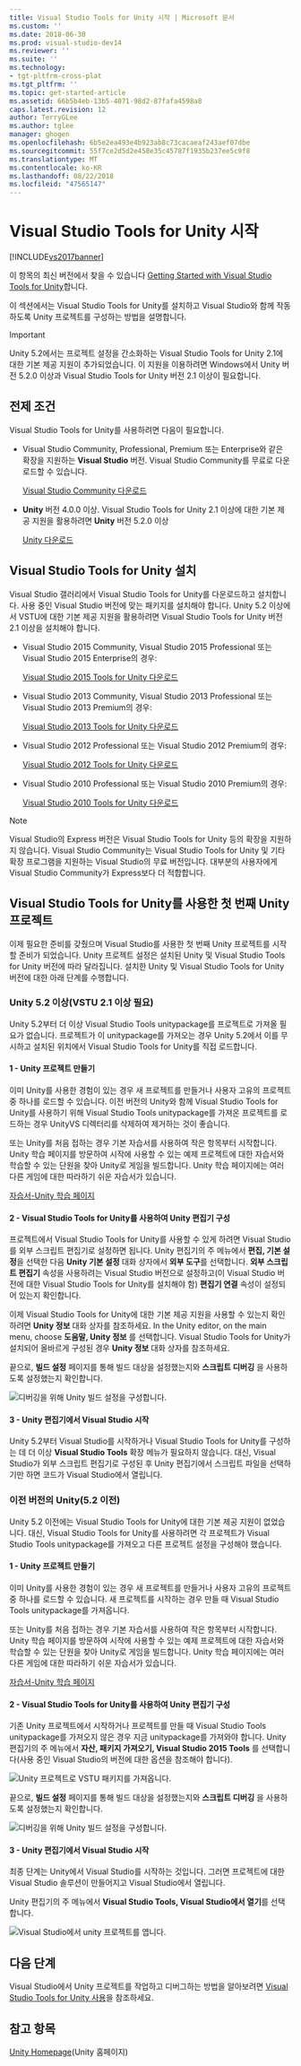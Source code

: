 ```yaml
---
title: Visual Studio Tools for Unity 시작 | Microsoft 문서
ms.custom: ''
ms.date: 2018-06-30
ms.prod: visual-studio-dev14
ms.reviewer: ''
ms.suite: ''
ms.technology:
- tgt-pltfrm-cross-plat
ms.tgt_pltfrm: ''
ms.topic: get-started-article
ms.assetid: 66b5b4eb-13b5-4071-98d2-87fafa4598a8
caps.latest.revision: 12
author: TerryGLee
ms.author: tglee
manager: ghogen
ms.openlocfilehash: 6b5e2ea493e4b923ab8c73cacaeaf243aef07dbe
ms.sourcegitcommit: 55f7ce2d5d2e458e35c45787f1935b237ee5c9f8
ms.translationtype: MT
ms.contentlocale: ko-KR
ms.lasthandoff: 08/22/2018
ms.locfileid: "47565147"
---
```

# <a name="getting-started-with-visual-studio-tools-for-unity"></a>Visual Studio Tools for Unity 시작
[!INCLUDE[vs2017banner](../includes/vs2017banner.md)]

이 항목의 최신 버전에서 찾을 수 있습니다 [Getting Started with Visual Studio Tools for Unity](https://docs.microsoft.com/visualstudio/cross-platform/getting-started-with-visual-studio-tools-for-unity)합니다.  
  
  
이 섹션에서는 Visual Studio Tools for Unity를 설치하고 Visual Studio와 함께 작동하도록 Unity 프로젝트를 구성하는 방법을 설명합니다.  
  
> [!IMPORTANT]
>  Unity 5.2에서는 프로젝트 설정을 간소화하는 Visual Studio Tools for Unity 2.1에 대한 기본 제공 지원이 추가되었습니다. 이 지원을 이용하려면 Windows에서 Unity 버전 5.2.0 이상과 Visual Studio Tools for Unity 버전 2.1 이상이 필요합니다.  
  
## <a name="prerequisites"></a>전제 조건  
 Visual Studio Tools for Unity를 사용하려면 다음이 필요합니다.  
  
-   Visual Studio Community, Professional, Premium 또는 Enterprise와 같은 확장을 지원하는 **Visual Studio** 버전. Visual Studio Community를 무료로 다운로드할 수 있습니다.  
  
     [Visual Studio Community 다운로드](http://www.visualstudio.com/downloads/download-visual-studio-vs)  
  
-   **Unity** 버전 4.0.0 이상. Visual Studio Tools for Unity 2.1 이상에 대한 기본 제공 지원을 활용하려면 **Unity** 버전 5.2.0 이상  
  
     [Unity 다운로드](https://unity3d.com/get-unity/download)  
  
## <a name="install-visual-studio-tools-for-unity"></a>Visual Studio Tools for Unity 설치  
 Visual Studio 갤러리에서 Visual Studio Tools for Unity를 다운로드하고 설치합니다. 사용 중인 Visual Studio 버전에 맞는 패키지를 설치해야 합니다. Unity 5.2 이상에서 VSTU에 대한 기본 제공 지원을 활용하려면 Visual Studio Tools for Unity 버전 2.1 이상을 설치해야 합니다.  
  
-   Visual Studio 2015 Community, Visual Studio 2015 Professional 또는 Visual Studio 2015 Enterprise의 경우:  
  
     [Visual Studio 2015 Tools for Unity 다운로드](https://visualstudiogallery.msdn.microsoft.com/8d26236e-4a64-4d64-8486-7df95156aba9)  
  
-   Visual Studio 2013 Community, Visual Studio 2013 Professional 또는 Visual Studio 2013 Premium의 경우:  
  
     [Visual Studio 2013 Tools for Unity 다운로드](https://visualstudiogallery.msdn.microsoft.com/20b80b8c-659b-45ef-96c1-437828fe7cf2)  
  
-   Visual Studio 2012 Professional 또는 Visual Studio 2012 Premium의 경우:  
  
     [Visual Studio 2012 Tools for Unity 다운로드](https://visualstudiogallery.msdn.microsoft.com/7ab11d2a-f413-4ed6-b3de-ff1d05157714)  
  
-   Visual Studio 2010 Professional 또는 Visual Studio 2010 Premium의 경우:  
  
     [Visual Studio 2010 Tools for Unity 다운로드](https://visualstudiogallery.msdn.microsoft.com/6e536faa-ce73-494a-a746-6a14753015f1)  
  
> [!NOTE]
>  Visual Studio의 Express 버전은 Visual Studio Tools for Unity 등의 확장을 지원하지 않습니다. Visual Studio Community는 Visual Studio Tools for Unity 및 기타 확장 프로그램을 지원하는 Visual Studio의 무료 버전입니다. 대부분의 사용자에게 Visual Studio Community가 Express보다 더 적합합니다.  
  
## <a name="your-first-unity-project-with-visual-studio-tools-for-unity"></a>Visual Studio Tools for Unity를 사용한 첫 번째 Unity 프로젝트  
 이제 필요한 준비를 갖췄으며 Visual Studio를 사용한 첫 번째 Unity 프로젝트를 시작할 준비가 되었습니다. Unity 프로젝트 설정은 설치된 Unity 및 Visual Studio Tools for Unity 버전에 따라 달라집니다. 설치한 Unity 및 Visual Studio Tools for Unity 버전에 대한 아래 단계를 수행합니다.  
  
### <a name="unity-52-and-higher-requires-vstu-21-or-higher"></a>Unity 5.2 이상(VSTU 2.1 이상 필요)  
 Unity 5.2부터 더 이상 Visual Studio Tools unitypackage를 프로젝트로 가져올 필요가 없습니다. 프로젝트가 이 unitypackage를 가져오는 경우 Unity 5.2에서 이를 무시하고 설치된 위치에서 Visual Studio Tools for Unity를 직접 로드합니다.  
  
#### <a name="1---create-a-unity-project"></a>1 - Unity 프로젝트 만들기  
 이미 Unity를 사용한 경험이 있는 경우 새 프로젝트를 만들거나 사용자 고유의 프로젝트 중 하나를 로드할 수 있습니다. 이전 버전의 Unity와 함께 Visual Studio Tools for Unity를 사용하기 위해 Visual Studio Tools unitypackage를 가져온 프로젝트를 로드하는 경우 UnityVS 디렉터리를 삭제하여 제거하는 것이 좋습니다.  
  
 또는 Unity를 처음 접하는 경우 기본 자습서를 사용하여 작은 항목부터 시작합니다. Unity 학습 페이지를 방문하여 시작에 사용할 수 있는 예제 프로젝트에 대한 자습서와 학습할 수 있는 단원을 찾아 Unity로 게임을 빌드합니다. Unity 학습 페이지에는 여러 다른 게임에 대한 따라하기 쉬운 자습서가 있습니다.  
  
 [자습서-Unity 학습 페이지](http://unity3d.com/learn/tutorials/modules)  
  
#### <a name="2---configure-unity-editor-to-use-visual-studio-tools-for-unity"></a>2 - Visual Studio Tools for Unity를 사용하여 Unity 편집기 구성  
 프로젝트에서 Visual Studio Tools for Unity를 사용할 수 있게 하려면 Visual Studio를 외부 스크립트 편집기로 설정하면 됩니다. Unity 편집기의 주 메뉴에서 **편집, 기본 설정**을 선택한 다음 **Unity 기본 설정** 대화 상자에서 **외부 도구**를 선택합니다. **외부 스크립트 편집기** 속성을 사용하려는 Visual Studio 버전으로 설정하고(이 Visual Studio 버전에 대한 Visual Studio Tools for Unity를 설치해야 함) **편집기 연결** 속성이 설정되어 있는지 확인합니다.  
  
 이제 Visual Studio Tools for Unity에 대한 기본 제공 지원을 사용할 수 있는지 확인하려면 **Unity 정보** 대화 상자를 참조하세요. In the Unity editor, on the main menu, choose **도움말, Unity 정보** 를 선택합니다. Visual Studio Tools for Unity가 설치되어 올바르게 구성된 경우 **Unity 정보** 대화 상자를 참조하세요.  
  
 끝으로, **빌드 설정** 페이지를 통해 빌드 대상을 설정했는지와 **스크립트 디버깅** 을 사용하도록 설정했는지 확인합니다.  
  
 ![디버깅을 위해 Unity 빌드 설정을 구성합니다.](../cross-platform/media/vstu-debugging-build-settings.png "vstu_debugging_build_settings")  
  
#### <a name="3---launch-visual-studio-from-the-unity-editor"></a>3 - Unity 편집기에서 Visual Studio 시작  
 Unity 5.2부터 Visual Studio를 시작하거나 Visual Studio Tools for Unity를 구성하는 데 더 이상 **Visual Studio Tools** 확장 메뉴가 필요하지 않습니다. 대신, Visual Studio가 외부 스크립트 편집기로 구성된 후 Unity 편집기에서 스크립트 파일을 선택하기만 하면 코드가 Visual Studio에서 열립니다.  
  
### <a name="previous-versions-of-unity-pre-52"></a>이전 버전의 Unity(5.2 이전)  
 Unity 5.2 이전에는 Visual Studio Tools for Unity에 대한 기본 제공 지원이 없었습니다. 대신, Visual Studio Tools for Unity를 사용하려면 각 프로젝트가 Visual Studio Tools unitypackage를 가져오고 다른 프로젝트 설정을 구성해야 했습니다.  
  
#### <a name="1---create-a-unity-project"></a>1 - Unity 프로젝트 만들기  
 이미 Unity를 사용한 경험이 있는 경우 새 프로젝트를 만들거나 사용자 고유의 프로젝트 중 하나를 로드할 수 있습니다. 새 프로젝트를 시작하는 경우 만들 때 Visual Studio Tools unitypackage를 가져옵니다.  
  
 또는 Unity를 처음 접하는 경우 기본 자습서를 사용하여 작은 항목부터 시작합니다. Unity 학습 페이지를 방문하여 시작에 사용할 수 있는 예제 프로젝트에 대한 자습서와 학습할 수 있는 단원을 찾아 Unity로 게임을 빌드합니다. Unity 학습 페이지에는 여러 다른 게임에 대한 따라하기 쉬운 자습서가 있습니다.  
  
 [자습서-Unity 학습 페이지](http://unity3d.com/learn/tutorials/modules)  
  
#### <a name="2---configure-unity-editor-to-use-visual-studio-tools-for-unity"></a>2 - Visual Studio Tools for Unity를 사용하여 Unity 편집기 구성  
 기존 Unity 프로젝트에서 시작하거나 프로젝트를 만들 때 Visual Studio Tools unitypackage를 가져오지 않은 경우 지금 unitypackage를 가져와야 합니다. Unity 편집기의 주 메뉴에서 **자산, 패키지 가져오기, Visual Studio 2015 Tools** 를 선택합니다(사용 중인 Visual Studio의 버전에 대한 옵션을 참조해야 합니다).  
  
 ![Unity 프로젝트로 VSTU 패키지를 가져옵니다.](../cross-platform/media/vstu-configure-unity-import-vstu.png "vstu_configure_unity_import_vstu")  
  
 끝으로, **빌드 설정** 페이지를 통해 빌드 대상을 설정했는지와 **스크립트 디버깅** 을 사용하도록 설정했는지 확인합니다.  
  
 ![디버깅을 위해 Unity 빌드 설정을 구성합니다.](../cross-platform/media/vstu-debugging-build-settings.png "vstu_debugging_build_settings")  
  
#### <a name="3---launch-visual-studio-from-unity-editor"></a>3 - Unity 편집기에서 Visual Studio 시작  
 최종 단계는 Unity에서 Visual Studio를 시작하는 것입니다. 그러면 프로젝트에 대한 Visual Studio 솔루션이 만들어지고 Visual Studio에서 열립니다.  
  
 Unity 편집기의 주 메뉴에서 **Visual Studio Tools, Visual Studio에서 열기**를 선택합니다.  
  
 ![Visual Studio에서 unity 프로젝트를 엽니다.](../cross-platform/media/vstu-configure-open-in-visual-studio.png "vstu_configure_open_in_visual_studio")  
  
## <a name="next-steps"></a>다음 단계  
 Visual Studio에서 Unity 프로젝트를 작업하고 디버그하는 방법을 알아보려면 [Visual Studio Tools for Unity 사용](../cross-platform/getting-started-with-visual-studio-tools-for-unity.md)을 참조하세요.  
  
## <a name="see-also"></a>참고 항목  
 [Unity Homepage](http://unity3d.com)(Unity 홈페이지)

